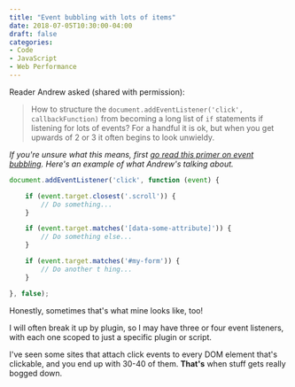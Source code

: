 ```yaml
---
title: "Event bubbling with lots of items"
date: 2018-07-05T10:30:00-04:00
draft: false
categories:
- Code
- JavaScript
- Web Performance
---
```


Reader Andrew asked (shared with permission):

> How to structure the `document.addEventListener('click', callbackFunction)` from becoming a long list of `if` statements if listening for lots of events? For a handful it is ok, but when you get upwards of 2 or 3 it often begins to look unwieldy.

*If you're unsure what this means, first [go read this primer on event bubbling](/checking-event-target-selectors-with-event-bubbling-in-vanilla-javascript/). Here's an example of what Andrew's talking about.*

```js
document.addEventListener('click', function (event) {

	if (event.target.closest('.scroll')) {
		// Do something...
	}

	if (event.target.matches('[data-some-attribute]')) {
		// Do something else...
	}

	if (event.target.matches('#my-form')) {
		// Do another t hing...
	}

}, false);
```

Honestly, sometimes that's what mine looks like, too!

I will often break it up by plugin, so I may have three or four event listeners, with each one scoped to just a specific plugin or script.

I've seen some sites that attach click events to every DOM element that's clickable, and you end up with 30-40 of them. **That's** when stuff gets really bogged down.